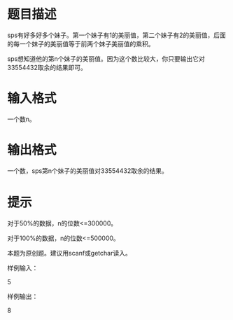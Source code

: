 # 

 
 # 题目描述 
<p>sps有好多好多个妹子。第一个妹子有1的美丽值，第二个妹子有2的美丽值，后面的每一个妹子的美丽值等于前两个妹子美丽值的乘积。</p>

<p>sps想知道他的第n个妹子的美丽值。因为这个数比较大，你只要输出它对33554432取余的结果即可。</p> 

 
 # 输入格式 
<p>一个数n。</p> 

 
 # 输出格式 
<p>一个数，sps第n个妹子的美丽值<span style="line-height: 20.7999992370605px;">对33554432取余的结果。</span></p> 

 
 # 提示 
<p>对于50%的数据，n的位数&lt;=300000。</p>

<p>对于100%的数据，n的位数&lt;=500000。</p>

<p>本题为原创题。建议用scanf或getchar读入。</p>

<p>样例输入：</p>

<p>5</p>

<p>样例输出：</p>

<p>8</p> 
